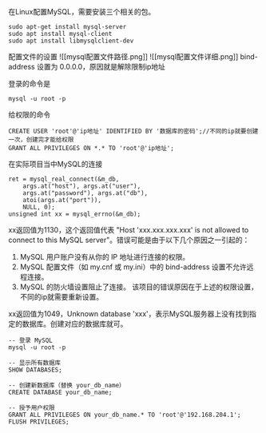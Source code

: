 在Linux配置MySQL，需要安装三个相关的包。
```
sudo apt-get install mysql-server
sudo apt install mysql-client
sudo apt install libmysqlclient-dev
```
配置文件的设置
![[mysql配置文件路径.png]]
![[mysql配置文件详细.png]]
bind-address 设置为 0.0.0.0，原因就是解除限制ip地址

登录的命令是
```
mysql -u root -p 
```

给权限的命令
```
CREATE USER 'root'@'ip地址' IDENTIFIED BY '数据库的密码';//不同的ip就要创建一次，创建完才能给权限
GRANT ALL PRIVILEGES ON *.* TO 'root'@'ip地址';
```
在实际项目当中MySQL的连接
```
ret = mysql_real_connect(&m_db,
	args.at("host"), args.at("user"),
	args.at("password"), args.at("db"),
	atoi(args.at("port")),
	NULL, 0);
unsigned int xx = mysql_errno(&m_db);
```
xx返回值为1130，这个返回值代表 "Host 'xxx.xxx.xxx.xxx' is not allowed to connect to this MySQL server"。错误可能是由于以下几个原因之一引起的：
1. MySQL 用户账户没有从你的 IP 地址进行连接的权限。
2. MySQL 配置文件（如 my.cnf 或 my.ini）中的 bind-address 设置不允许远程连接。
3. MySQL 的防火墙设置阻止了连接。
该项目的错误原因在于上述的权限设置，不同的ip就需要重新设置。

xx返回值为1049，Unknown database 'xxx'，表示MySQL服务器上没有找到指定的数据库。创建对应的数据库就可。
```
-- 登录 MySQL
mysql -u root -p

-- 显示所有数据库
SHOW DATABASES;

-- 创建新数据库（替换 your_db_name）
CREATE DATABASE your_db_name;

-- 授予用户权限
GRANT ALL PRIVILEGES ON your_db_name.* TO 'root'@'192.168.204.1';
FLUSH PRIVILEGES;
```